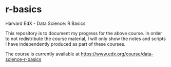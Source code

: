 # r-basics
Harvard EdX - Data Science: R Basics

This repository is to document my progress for the above course. In order to not redistribute the course material, I will only show the notes and scripts I have independently produced as part of these courses.

The course is currently available at https://www.edx.org/course/data-science-r-basics
